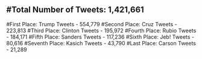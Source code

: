#Total Number of Tweets: 1,421,661 
---
#First Place: Trump Tweets - 554,779
#Second Place: Cruz Tweets - 223,813
#Third Place: Clinton Tweets - 195,972
#Fourth Place: Rubio Tweets - 184,171
#Fifth Place: Sanders Tweets - 117,236
#Sixth Place: Jeb! Tweets - 80,616
#Seventh Place: Kasich Tweets - 43,790
#Last Place: Carson Tweets - 21,289
